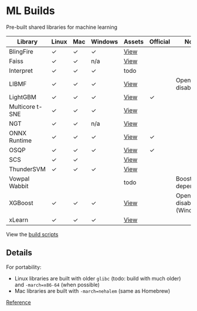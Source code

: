 # ML Builds

Pre-built shared libraries for machine learning

Library | Linux | Mac | Windows | Assets | Official | Notes
--- | --- | --- | --- | --- | --- | ---
BlingFire | ✓ | ✓ | ✓ | [View](https://github.com/ankane/ml-builds/releases/tag/blingfire-master) | |
Faiss | ✓ | ✓ | n/a | [View](https://github.com/ankane/ml-builds/releases/tag/faiss-1.6.1) | |
Interpret | ✓ | ✓ | ✓ | todo | |
LIBMF | ✓ | ✓ | ✓ | [View](https://github.com/ankane/ml-builds/releases/tag/libmf-master) | | OpenMP disabled
LightGBM | ✓ | ✓ | ✓ | [View](https://github.com/microsoft/LightGBM/releases) | ✓ |
Multicore t-SNE | ✓ | ✓ | ✓ | [View](https://github.com/ankane/ml-builds/releases/tag/multicore-tsne-master) | |
NGT | ✓ | ✓ | n/a | [View](https://github.com/ankane/ml-builds/releases/tag/ngt-1.9.1) | |
ONNX Runtime | ✓ | ✓ | ✓ | [View](https://github.com/microsoft/onnxruntime/releases) | ✓ |
OSQP | ✓ | ✓ | ✓ | [View](https://bintray.com/bstellato/generic/OSQP#files) | ✓ |
SCS | ✓ | ✓ | | [View](https://github.com/ankane/ml-builds/releases/tag/scs-2.0.2) | |
ThunderSVM | ✓ | ✓ | ✓ | [View](https://github.com/ankane/ml-builds/releases/tag/thundersvm-0.3.4) | |
Vowpal Wabbit | | | | todo | | Boost dependency
XGBoost | ✓ | ✓ | ✓ | [View](https://github.com/ankane/ml-builds/releases/tag/xgboost-0.90) | | OpenMP disabled (Windows)
xLearn | ✓ | ✓ | ✓ | [View](https://github.com/ankane/ml-builds/releases/tag/xlearn-0.4.4) | |

View the [build scripts](.github/workflows)

## Details

For portability:

- Linux libraries are built with older `glibc` (todo: build with much older) and `-march=x86-64` (when possible)
- Mac libraries are built with `-march=nehalem` (same as Homebrew)

[Reference](https://gcc.gnu.org/onlinedocs/gcc/x86-Options.html)
